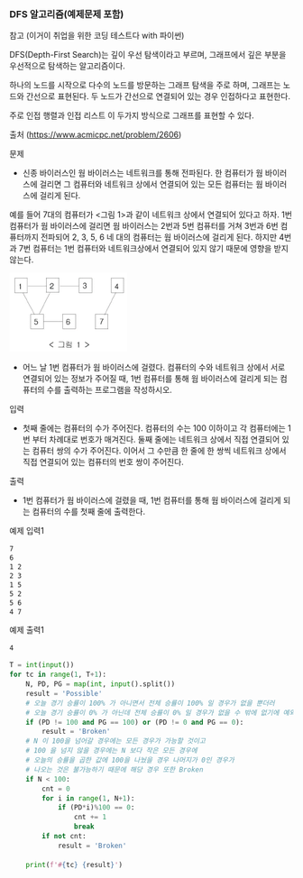 ### DFS 알고리즘(예제문제 포함)

참고 (이거이 취업을 위한 코딩 테스트다 with 파이썬)



DFS(Depth-First Search)는 깊이 우선 탐색이라고 부르며, 그래프에서 깊은 부분을 우선적으로 탐색하는 알고리즘이다.

하나의 노드를 시작으로 다수의 노드를 방문하는 그래프 탐색을 주로 하며, 그래프는 노드와 간선으로 표현된다. 두 노드가 간선으로 연결되어 있는 경우 인접하다고 표현한다.

주로 인접 행렬과 인접 리스트 이 두가지 방식으로 그래프를 표현할 수 있다.





출처 (https://www.acmicpc.net/problem/2606)

문제

-  신종 바이러스인 웜 바이러스는 네트워크를 통해 전파된다. 한 컴퓨터가 웜 바이러스에 걸리면 그 컴퓨터와 네트워크 상에서 연결되어 있는 모든 컴퓨터는 웜 바이러스에 걸리게 된다.

  예를 들어 7대의 컴퓨터가 <그림 1>과 같이 네트워크 상에서 연결되어 있다고 하자. 1번 컴퓨터가 웜 바이러스에 걸리면 웜 바이러스는 2번과 5번 컴퓨터를 거쳐 3번과 6번 컴퓨터까지 전파되어 2, 3, 5, 6 네 대의 컴퓨터는 웜 바이러스에 걸리게 된다. 하지만 4번과 7번 컴퓨터는 1번 컴퓨터와 네트워크상에서 연결되어 있지 않기 때문에 영향을 받지 않는다.

![image-20210730173236055](DFS(백준저지문제).assets/image-20210730173236055.png)

- 어느 날 1번 컴퓨터가 웜 바이러스에 걸렸다. 컴퓨터의 수와 네트워크 상에서 서로 연결되어 있는 정보가 주어질 때, 1번 컴퓨터를 통해 웜 바이러스에 걸리게 되는 컴퓨터의 수를 출력하는 프로그램을 작성하시오.

  

입력

- 첫째 줄에는 컴퓨터의 수가 주어진다. 컴퓨터의 수는 100 이하이고 각 컴퓨터에는 1번 부터 차례대로 번호가 매겨진다. 둘째 줄에는 네트워크 상에서 직접 연결되어 있는 컴퓨터 쌍의 수가 주어진다. 이어서 그 수만큼 한 줄에 한 쌍씩 네트워크 상에서 직접 연결되어 있는 컴퓨터의 번호 쌍이 주어진다.

출력

- 1번 컴퓨터가 웜 바이러스에 걸렸을 때, 1번 컴퓨터를 통해 웜 바이러스에 걸리게 되는 컴퓨터의 수를 첫째 줄에 출력한다.



예제 입력1

```
7
6
1 2
2 3
1 5
5 2
5 6
4 7
```

예제 출력1

```
4
```



```python
T = int(input())
for tc in range(1, T+1):
    N, PD, PG = map(int, input().split())
    result = 'Possible'
    # 오늘 경기 승률이 100% 가 아니면서 전체 승률이 100% 일 경우가 없을 뿐더러
    # 오늘 경기 승률이 0% 가 아닌데 전체 승률이 0% 일 경우가 없을 수 밖에 없기에 예외 경우는 Broken
    if (PD != 100 and PG == 100) or (PD != 0 and PG == 0):
        result = 'Broken'
    # N 이 100을 넘어갈 경우에는 모든 경우가 가능할 것이고
    # 100 을 넘지 않을 경우에는 N 보다 작은 모든 경우에
    # 오늘의 승률을 곱한 값에 100을 나눴을 경우 나머지가 0인 경우가
    # 나오는 것은 불가능하기 때문에 해당 경우 또한 Broken
    if N < 100:
        cnt = 0
        for i in range(1, N+1):
            if (PD*i)%100 == 0:
                cnt += 1
                break
        if not cnt:
            result = 'Broken'

    print(f'#{tc} {result}')
```

